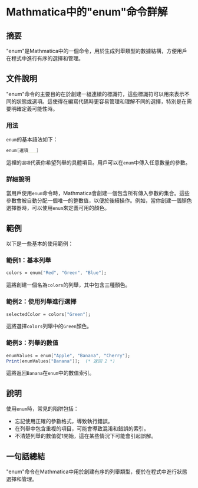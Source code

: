 <!--
Meta Description: # Mathmatica中的"enum"命令詳解 ## 摘要 "enum"是Mathmatica中的一個命令，用於生成列舉類型的數據結構，方便用戶在程式中進行有序的選擇和管理。 ## 文件說明 "enum"命令的主要目的在於創建一組連續的標識符，這些標識符可以用來表示不同的狀態或選項。這使得在編寫代...
Meta Keywords: enum, mathematica, colors, green, banana
-->

# Mathmatica中的"enum"命令詳解

## 摘要
"enum"是Mathmatica中的一個命令，用於生成列舉類型的數據結構，方便用戶在程式中進行有序的選擇和管理。

## 文件說明
"enum"命令的主要目的在於創建一組連續的標識符，這些標識符可以用來表示不同的狀態或選項。這使得在編寫代碼時更容易管理和理解不同的選擇，特別是在需要明確定義可能性時。

### 用法
`enum`的基本語法如下：
```mathematica
enum[選項___]
```
這裡的`選項`代表你希望列舉的具體項目。用戶可以在`enum`中傳入任意數量的參數。

### 詳細說明
當用戶使用`enum`命令時，Mathmatica會創建一個包含所有傳入參數的集合。這些參數會被自動分配一個唯一的整數值，以便於後續操作。例如，當你創建一個顏色選擇器時，可以使用`enum`來定義可用的顏色。

## 範例
以下是一些基本的使用範例：

### 範例1：基本列舉
```mathematica
colors = enum["Red", "Green", "Blue"];
```
這將創建一個名為`colors`的列舉，其中包含三種顏色。

### 範例2：使用列舉進行選擇
```mathematica
selectedColor = colors["Green"];
```
這將選擇`colors`列舉中的`Green`顏色。

### 範例3：列舉的數值
```mathematica
enumValues = enum["Apple", "Banana", "Cherry"];
Print[enumValues["Banana"]];  (* 返回 2 *)
```
這將返回`Banana`在`enum`中的數值索引。

## 說明
使用`enum`時，常見的陷阱包括：
- 忘記使用正確的參數格式，導致執行錯誤。
- 在列舉中包含重複的項目，可能會導致混淆和錯誤的索引。
- 不清楚列舉的數值從1開始，這在某些情況下可能會引起誤解。

## 一句話總結
"enum"命令在Mathmatica中用於創建有序的列舉類型，便於在程式中進行狀態選擇和管理。